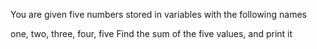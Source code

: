 You are given five numbers stored in variables with the following names

one, two, three, four, five
Find the sum of the five values, and print it


